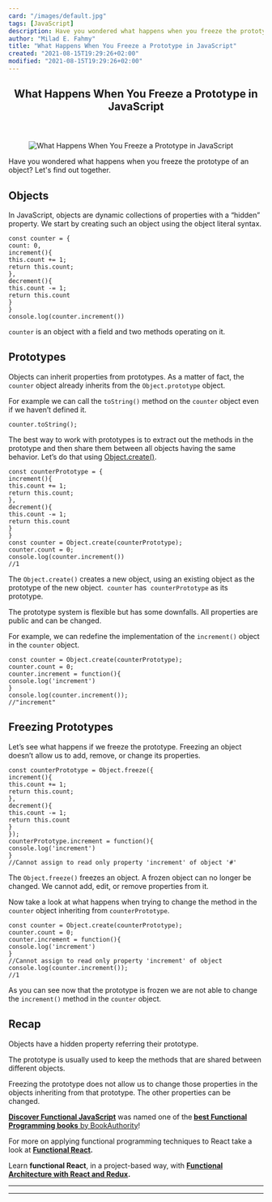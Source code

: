 ```yaml
---
card: "/images/default.jpg"
tags: [JavaScript]
description: Have you wondered what happens when you freeze the prototype
author: "Milad E. Fahmy"
title: "What Happens When You Freeze a Prototype in JavaScript"
created: "2021-08-15T19:29:26+02:00"
modified: "2021-08-15T19:29:26+02:00"
---
```

<div class="site-wrapper">
<main id="site-main" class="site-main outer">
<div class="inner">
<article class="post-full post tag-javascript ">
<header class="post-full-header">
<h1 class="post-full-title">What Happens When You Freeze a Prototype in JavaScript</h1>
</header>
<figure class="post-full-image">
<picture>
<source media="(max-width: 700px)" sizes="1px" srcset="data:image/gif;base64,R0lGODlhAQABAIAAAAAAAP///yH5BAEAAAAALAAAAAABAAEAAAIBRAA7 1w">
<source media="(min-width: 701px)" sizes="(max-width: 800px) 400px,
(max-width: 1170px) 700px,
1400px" srcset="/news/content/images/size/w300/2020/05/DSC03702.JPG 300w,
/news/content/images/size/w600/2020/05/DSC03702.JPG 600w,
/news/content/images/size/w1000/2020/05/DSC03702.JPG 1000w,
/news/content/images/size/w2000/2020/05/DSC03702.JPG 2000w">
<img onerror="this.style.display='none'" src="/news/content/images/size/w2000/2020/05/DSC03702.JPG" alt="What Happens When You Freeze a Prototype in JavaScript">
</picture>
</figure>
<section class="post-full-content">
<div class="post-content">
<p>Have you wondered what happens when you freeze the prototype of an object? Let's find out together.</p>
<h2 id="objects">Objects</h2>
<p>In JavaScript, objects are dynamic collections of properties with a “hidden” property. We start by creating such an object using the object literal syntax.</p><pre><code class="language-js">const counter = {
count: 0,
increment(){
this.count += 1;
return this.count;
},
decrement(){
this.count -= 1;
return this.count
}
}
console.log(counter.increment())</code></pre>
<p> <code>counter</code> is an object with a field and two methods operating on it.</p>
<h2 id="prototypes">Prototypes</h2>
<p>Objects can inherit properties from prototypes. As a matter of fact, the <code>counter</code> object already inherits from the <code>Object.prototype</code> object. </p>
<p>For example we can call the <code>toString()</code> method on the <code>counter</code> object even if we haven’t defined it.</p><pre><code class="language-js">counter.toString();</code></pre>
<p>The best way to work with prototypes is to extract out the methods in the prototype and then share them between all objects having the same behavior. Let’s do that using <a href="https://developer.mozilla.org/en-US/docs/Web/JavaScript/Reference/Global_Objects/Object/create" rel="noopener">Object.create()</a>.</p><pre><code class="language-js">const counterPrototype = {
increment(){
this.count += 1;
return this.count;
},
decrement(){
this.count -= 1;
return this.count
}
}
const counter = Object.create(counterPrototype);
counter.count = 0;
console.log(counter.increment())
//1</code></pre>
<p>The <code>Object.create()</code> creates a new object, using an existing object as the prototype of the new object. &nbsp;<code>counter</code> has &nbsp;<code>counterPrototype</code> as its prototype. </p>
<p>The prototype system is flexible but has some downfalls. All properties are public and can be changed. </p>
<p>For example, we can redefine the implementation of the <code>increment()</code> object in the <code>counter</code> object.</p><pre><code class="language-js">const counter = Object.create(counterPrototype);
counter.count = 0;
counter.increment = function(){
console.log('increment')
}
console.log(counter.increment());
//"increment"</code></pre>
<h2 id="freezing-prototypes">Freezing Prototypes</h2>
<p>Let’s see what happens if we freeze the prototype. Freezing an object doesn’t allow us to add, remove, or change its properties.</p><pre><code class="language-js">const counterPrototype = Object.freeze({
increment(){
this.count += 1;
return this.count;
},
decrement(){
this.count -= 1;
return this.count
}
});
counterPrototype.increment = function(){
console.log('increment')
}
//Cannot assign to read only property 'increment' of object '#'</code></pre>
<p>The <code>Object.freeze()</code> freezes an object. A frozen object can no longer be changed. We cannot add, edit, or remove properties from it.</p>
<p>Now take a look at what happens when trying to change the method in the <code>counter</code> object inheriting from <code>counterPrototype</code>.</p><pre><code class="language-js">const counter = Object.create(counterPrototype);
counter.count = 0;
counter.increment = function(){
console.log('increment')
}
//Cannot assign to read only property 'increment' of object
console.log(counter.increment());
//1</code></pre>
<p>As you can see now that the prototype is frozen we are not able to change the <code>increment()</code> method in the <code>counter</code> object. </p>
<h2 id="recap">Recap</h2>
<p>Objects have a hidden property referring their prototype.</p>
<p>The prototype is usually used to keep the methods that are shared between different objects.</p>
<p>Freezing the prototype does not allow us to change those properties in the objects inheriting from that prototype. The other properties can be changed.</p>
<p><a href="https://read.amazon.com/kp/embed?asin=B07PBQJYYG&amp;preview=newtab&amp;linkCode=kpe&amp;ref_=cm_sw_r_kb_dp_cm5KCbE5BDJGE" rel="noopener nofollow"><strong><strong>Discover Functional JavaScript</strong></strong></a> was named one of the<strong><strong> </strong></strong><a href="https://bookauthority.org/books/best-functional-programming-books" rel="noopener nofollow"><strong><strong>best Functional Programming books</strong></strong> by BookAuthority</a>!</p>
<p>For more on applying functional programming techniques to React take a look at <strong><strong><a href="https://www.amazon.com/dp/B088FZQ1XN">Functional React</a>.</strong></strong></p>
<p>Learn <strong><strong>functional React</strong></strong>, in a project-based way, with <a href="https://read.amazon.com/kp/embed?asin=B0846NRJYR&amp;preview=newtab&amp;linkCode=kpe&amp;ref_=cm_sw_r_kb_dp_o.hlEbDD02JB2" rel="noopener nofollow"><strong><strong>Functional Architecture with React and Redux</strong></strong></a><strong><strong>.</strong></strong></p>
</div>
<hr>
<hr>
</section>
</article>
</div>
</main>
</div>
<!-- Google Tag Manager (noscript) -->
<!-- End Google Tag Manager (noscript) -->

